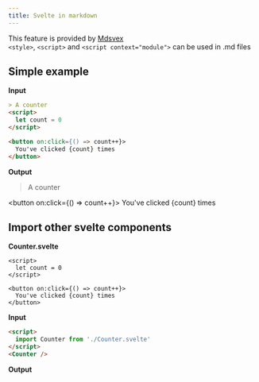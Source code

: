 ```yaml
---
title: Svelte in markdown
---
```


This feature is provided by [Mdsvex](https://mdsvex.com/)  
`<style>`, `<script>` and `<script context="module">` can be used in .md files


## Simple example

**Input**

````md
> A counter
<script>
  let count = 0
</script>

<button on:click={() => count++}>
  You've clicked {count} times
</button>
````

**Output**

> A counter

<script>
  import Counter from '/src/routes/guide/markdown/svelte-in-markdown/Counter.svelte'
  let count = 0
</script>

<button on:click={() => count++}>
  You've clicked {count} times
</button>

## Import other svelte components

**Counter.svelte**

```svelte
<script>
  let count = 0
</script>

<button on:click={() => count++}>
  You've clicked {count} times
</button>
```

**Input**

```md
<script>
  import Counter from './Counter.svelte'
</script>
<Counter />
```

**Output**

<Counter />